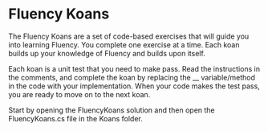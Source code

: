 Fluency Koans
===============

The Fluency Koans are a set of code-based exercises that will guide you into learning Fluency. You complete one exercise at a time. Each koan builds up your knowledge of Fluency and builds upon itself. 

Each koan is a unit test that you need to make pass. Read the instructions in the comments, and complete the koan by replacing the __ variable/method in the code with your implementation. When your code makes the test pass, you are ready to move on to the next koan.

Start by opening the FluencyKoans solution and then open the FluencyKoans.cs file in the Koans folder.

